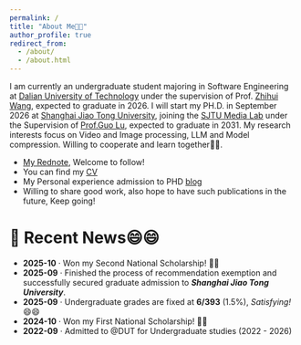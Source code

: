 ```yaml
---
permalink: /
title: "About Me👨‍🎓"
author_profile: true
redirect_from: 
  - /about/
  - /about.html
---
```


I am currently an undergraduate student majoring in Software Engineering at [Dalian University of Technology](https://www.dlut.edu.cn/) under the supervision of Prof. [Zhihui Wang](https://faculty.dlut.edu.cn/2010015018/zh_CN/index.htm), expected to graduate in 2026. I will start my PH.D. in September 2026 at [Shanghai Jiao Tong University](https://www.sjtu.edu.cn/), joining the [SJTU Media Lab](https://medialab.sjtu.edu.cn/) under the Supervision of [Prof.Guo Lu](https://guolusjtu.github.io/guoluhomepage/), expected to graduate in 2031. My research interests focus on Video and Image processing, LLM and Model compression. Willing to cooperate and learn together💪💪.

- [My Rednote](https://www.xiaohongshu.com/user/profile/63df73c400000000260056ff), Welcome to follow!
- You can find my [CV](../files/Eng-CV.pdf)
- My Personal experience admission to PHD [blog](https://zhuanlan.zhihu.com/p/1955636738031622135)
- Willing to share good work, also hope to have such publications in the future, Keep going!

# 📰 Recent News😄😄

- **2025-10** · Won my Second National Scholarship! 🥳🥳  
- **2025-09** · Finished the process of recommendation exemption and successfully secured graduate admission to ***Shanghai Jiao Tong University***.  
- **2025-09** · Undergraduate grades are fixed at **6/393** (1.5%), *Satisfying!* 😄😄  
- **2024-10** · Won my First National Scholarship! 🥳🥳
- **2022-09** · Admitted to @DUT for Undergraduate studies (2022 - 2026)

